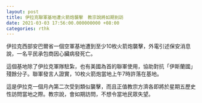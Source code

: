 ```yaml
---
layout: post
title: 伊拉克聯軍基地遭火箭炮襲擊　教宗說將如期到訪
date: 2021-03-03 17:56:00.000000000 +08:00
categories: rthk
---
```


伊拉克西部安巴爾省一個空軍基地遭到至少10枚火箭炮襲擊，外電引述保安消息說，一名平民承包商因心臟病發死亡。

這個基地除了伊拉克軍隊駐紮，也有美國為首的聯軍使用，協助對抗「伊斯蘭國」殘餘分子。聯軍發言人證實，10枚火箭炮當地上午7時許落在基地。

這是伊拉克一個月內第二次受到類似襲擊，而且正值教宗方濟各即將於星期五歷史性訪問當地之際。教宗說，會如期訪問，不想令當地民眾失望。
